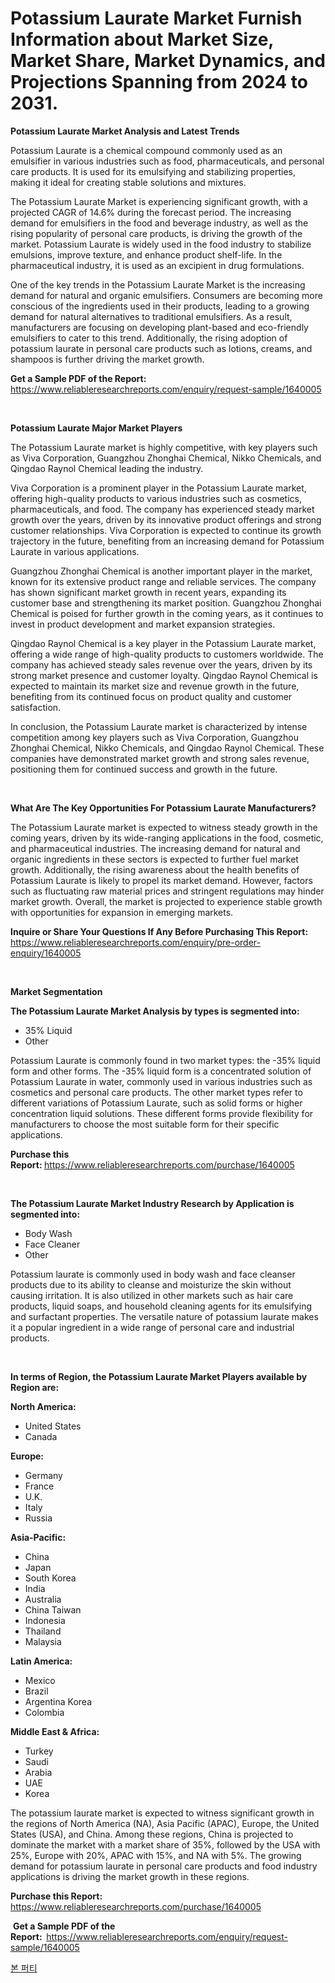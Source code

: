 <p><h1>Potassium Laurate Market Furnish Information about Market Size, Market Share, Market Dynamics, and Projections Spanning from 2024 to 2031.</h1></p><p><strong>Potassium Laurate Market Analysis and Latest Trends</strong></p>
<p><p>Potassium Laurate is a chemical compound commonly used as an emulsifier in various industries such as food, pharmaceuticals, and personal care products. It is used for its emulsifying and stabilizing properties, making it ideal for creating stable solutions and mixtures.</p><p>The Potassium Laurate Market is experiencing significant growth, with a projected CAGR of 14.6% during the forecast period. The increasing demand for emulsifiers in the food and beverage industry, as well as the rising popularity of personal care products, is driving the growth of the market. Potassium Laurate is widely used in the food industry to stabilize emulsions, improve texture, and enhance product shelf-life. In the pharmaceutical industry, it is used as an excipient in drug formulations.</p><p>One of the key trends in the Potassium Laurate Market is the increasing demand for natural and organic emulsifiers. Consumers are becoming more conscious of the ingredients used in their products, leading to a growing demand for natural alternatives to traditional emulsifiers. As a result, manufacturers are focusing on developing plant-based and eco-friendly emulsifiers to cater to this trend. Additionally, the rising adoption of potassium laurate in personal care products such as lotions, creams, and shampoos is further driving the market growth.</p></p>
<p><strong>Get a Sample PDF of the Report:&nbsp;</strong> <a href="https://www.reliableresearchreports.com/enquiry/request-sample/1640005">https://www.reliableresearchreports.com/enquiry/request-sample/1640005</a></p>
<p>&nbsp;</p>
<p><strong>Potassium Laurate Major Market Players</strong></p>
<p><p>The Potassium Laurate market is highly competitive, with key players such as Viva Corporation, Guangzhou Zhonghai Chemical, Nikko Chemicals, and Qingdao Raynol Chemical leading the industry. </p><p>Viva Corporation is a prominent player in the Potassium Laurate market, offering high-quality products to various industries such as cosmetics, pharmaceuticals, and food. The company has experienced steady market growth over the years, driven by its innovative product offerings and strong customer relationships. Viva Corporation is expected to continue its growth trajectory in the future, benefiting from an increasing demand for Potassium Laurate in various applications.</p><p>Guangzhou Zhonghai Chemical is another important player in the market, known for its extensive product range and reliable services. The company has shown significant market growth in recent years, expanding its customer base and strengthening its market position. Guangzhou Zhonghai Chemical is poised for further growth in the coming years, as it continues to invest in product development and market expansion strategies.</p><p>Qingdao Raynol Chemical is a key player in the Potassium Laurate market, offering a wide range of high-quality products to customers worldwide. The company has achieved steady sales revenue over the years, driven by its strong market presence and customer loyalty. Qingdao Raynol Chemical is expected to maintain its market size and revenue growth in the future, benefiting from its continued focus on product quality and customer satisfaction.</p><p>In conclusion, the Potassium Laurate market is characterized by intense competition among key players such as Viva Corporation, Guangzhou Zhonghai Chemical, Nikko Chemicals, and Qingdao Raynol Chemical. These companies have demonstrated market growth and strong sales revenue, positioning them for continued success and growth in the future.</p></p>
<p>&nbsp;</p>
<p><strong>What Are The Key Opportunities For Potassium Laurate Manufacturers?</strong></p>
<p><p>The Potassium Laurate market is expected to witness steady growth in the coming years, driven by its wide-ranging applications in the food, cosmetic, and pharmaceutical industries. The increasing demand for natural and organic ingredients in these sectors is expected to further fuel market growth. Additionally, the rising awareness about the health benefits of Potassium Laurate is likely to propel its market demand. However, factors such as fluctuating raw material prices and stringent regulations may hinder market growth. Overall, the market is projected to experience stable growth with opportunities for expansion in emerging markets.</p></p>
<p><strong>Inquire or Share Your Questions If Any Before Purchasing This Report:</strong> <a href="https://www.reliableresearchreports.com/enquiry/pre-order-enquiry/1640005">https://www.reliableresearchreports.com/enquiry/pre-order-enquiry/1640005</a></p>
<p>&nbsp;</p>
<p><strong>Market Segmentation</strong></p>
<p><strong>The Potassium Laurate Market Analysis by types is segmented into:</strong></p>
<p><ul><li>35% Liquid</li><li>Other</li></ul></p>
<p><p>Potassium Laurate is commonly found in two market types: the -35% liquid form and other forms. The -35% liquid form is a concentrated solution of Potassium Laurate in water, commonly used in various industries such as cosmetics and personal care products. The other market types refer to different variations of Potassium Laurate, such as solid forms or higher concentration liquid solutions. These different forms provide flexibility for manufacturers to choose the most suitable form for their specific applications.</p></p>
<p><strong>Purchase this Report:&nbsp;</strong><a href="https://www.reliableresearchreports.com/purchase/1640005">https://www.reliableresearchreports.com/purchase/1640005</a></p>
<p>&nbsp;</p>
<p><strong>The Potassium Laurate Market Industry Research by Application is segmented into:</strong></p>
<p><ul><li>Body Wash</li><li>Face Cleaner</li><li>Other</li></ul></p>
<p><p>Potassium laurate is commonly used in body wash and face cleanser products due to its ability to cleanse and moisturize the skin without causing irritation. It is also utilized in other markets such as hair care products, liquid soaps, and household cleaning agents for its emulsifying and surfactant properties. The versatile nature of potassium laurate makes it a popular ingredient in a wide range of personal care and industrial products.</p></p>
<p>&nbsp;</p>
<p><strong>In terms of Region, the Potassium Laurate Market Players available by Region are:</strong></p>
<p>
    <p> <strong> North America: </strong>
        <ul>
            <li>United States</li>
            <li>Canada</li>
        </ul>
        </p> 
    <p> <strong> Europe: </strong>
        <ul>
            <li>Germany</li>
            <li>France</li>
            <li>U.K.</li>
            <li>Italy</li>
            <li>Russia</li>
        </ul>
        </p> 
    <p> <strong> Asia-Pacific: </strong>
        <ul>
            <li>China</li>
            <li>Japan</li>
            <li>South Korea</li>
            <li>India</li>
            <li>Australia</li>
            <li>China Taiwan</li>
            <li>Indonesia</li>
            <li>Thailand</li>
            <li>Malaysia</li>
        </ul>
        </p> 
    <p> <strong> Latin America: </strong>
        <ul>
            <li>Mexico</li>
            <li>Brazil</li>
            <li>Argentina Korea</li>
            <li>Colombia</li>
        </ul>
        </p> 
    <p> <strong> Middle East & Africa: </strong>
        <ul>
            <li>Turkey</li>
            <li>Saudi</li>
            <li>Arabia</li>
            <li>UAE</li>
            <li>Korea</li>
        </ul>
    </p>
    </p>
<p><p>The potassium laurate market is expected to witness significant growth in the regions of North America (NA), Asia Pacific (APAC), Europe, the United States (USA), and China. Among these regions, China is projected to dominate the market with a market share of 35%, followed by the USA with 25%, Europe with 20%, APAC with 15%, and NA with 5%. The growing demand for potassium laurate in personal care products and food industry applications is driving the market growth in these regions.</p></p>
<p><strong>Purchase this Report: </strong><a href="https://www.reliableresearchreports.com/purchase/1640005">https://www.reliableresearchreports.com/purchase/1640005</a></p>
<p>&nbsp;<strong>Get a Sample PDF of the Report:&nbsp;&nbsp;</strong><a href="https://www.reliableresearchreports.com/enquiry/request-sample/1640005">https://www.reliableresearchreports.com/enquiry/request-sample/1640005</a></p>
<p><strong></strong></p>
<p><p><a href="https://github.com/jntpkh496620/Market-Research-Report-List-1/blob/main/6184783193956.md">본 퍼티</a></p></p>